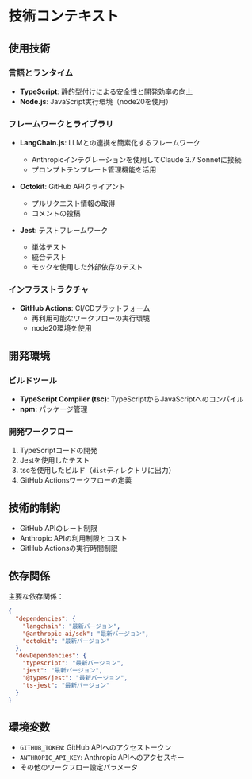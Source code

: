 # 技術コンテキスト

## 使用技術

### 言語とランタイム

- **TypeScript**: 静的型付けによる安全性と開発効率の向上
- **Node.js**: JavaScript実行環境（node20を使用）

### フレームワークとライブラリ

- **LangChain.js**: LLMとの連携を簡素化するフレームワーク
  - Anthropicインテグレーションを使用してClaude 3.7 Sonnetに接続
  - プロンプトテンプレート管理機能を活用
  
- **Octokit**: GitHub APIクライアント
  - プルリクエスト情報の取得
  - コメントの投稿
  
- **Jest**: テストフレームワーク
  - 単体テスト
  - 統合テスト
  - モックを使用した外部依存のテスト

### インフラストラクチャ

- **GitHub Actions**: CI/CDプラットフォーム
  - 再利用可能なワークフローの実行環境
  - node20環境を使用

## 開発環境

### ビルドツール

- **TypeScript Compiler (tsc)**: TypeScriptからJavaScriptへのコンパイル
- **npm**: パッケージ管理

### 開発ワークフロー

1. TypeScriptコードの開発
2. Jestを使用したテスト
3. tscを使用したビルド（`dist`ディレクトリに出力）
4. GitHub Actionsワークフローの定義

## 技術的制約

- GitHub APIのレート制限
- Anthropic APIの利用制限とコスト
- GitHub Actionsの実行時間制限

## 依存関係

主要な依存関係：

```json
{
  "dependencies": {
    "langchain": "最新バージョン",
    "@anthropic-ai/sdk": "最新バージョン",
    "octokit": "最新バージョン"
  },
  "devDependencies": {
    "typescript": "最新バージョン",
    "jest": "最新バージョン",
    "@types/jest": "最新バージョン",
    "ts-jest": "最新バージョン"
  }
}
```

## 環境変数

- `GITHUB_TOKEN`: GitHub APIへのアクセストークン
- `ANTHROPIC_API_KEY`: Anthropic APIへのアクセスキー
- その他のワークフロー設定パラメータ

